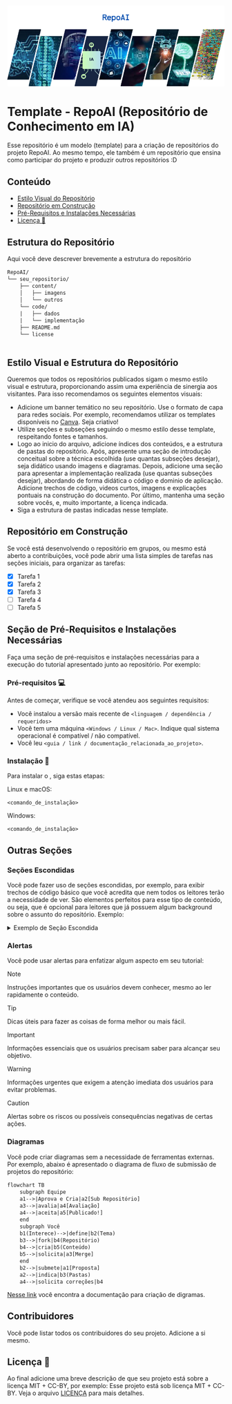 ![banner-inicial](content/RepoAI.png)

# Template - RepoAI (Repositório de Conhecimento em IA)

Esse repositório é um modelo (template) para a criação de repositórios do projeto RepoAI. 
Ao mesmo tempo, ele também é um repositório que ensina como participar do projeto e produzir outros repositórios :D

## Conteúdo
  - [Estilo Visual do Repositório](#estilo-visual-do-reposit%C3%B3rio)
  - [Repositório em Construção](#reposit%C3%B3rio-em-constru%C3%A7%C3%A3o)
  - [Pré-Requisitos e Instalações Necessárias](#se%C3%A7%C3%A3o-de-pr%C3%A9-requisitos-e-instala%C3%A7%C3%B5es-necess%C3%A1rias)
  - [Licença 📝](#licen%C3%A7a-)

## Estrutura do Repositório

Aqui você deve descrever brevemente a estrutura do repositório

```text
RepoAI/
└── seu_repositorio/
    ├── content/
    │   ├── imagens
    │   └── outros
    └── code/
    |   ├── dados
    |   └── implementação
    ├── README.md
    └── license
    
```

## Estilo Visual e Estrutura do Repositório
Queremos que todos os repositórios publicados sigam o mesmo estilo visual e estrutura, proporcionando assim uma experiência de sinergia aos visitantes. 
Para isso recomendamos os seguintes elementos visuais: 

- Adicione um banner temático no seu repositório. Use o formato de capa para redes sociais. Por exemplo, recomendamos utilizar os templates disponíveis no [Canva](https://www.canva.com/). Seja criativo!
- Utilize seções e subseções seguindo o mesmo estilo desse template, respeitando fontes e tamanhos.
- Logo ao inicio do arquivo, adicione índices dos conteúdos, e a estrutura de pastas do repositório. 
  Após, apresente uma seção de introdução conceitual sobre a técnica escolhida (use quantas subseções desejar), seja didático usando imagens e diagramas.
  Depois, adicione uma seção para apresentar a implementação realizada (use quantas subseções desejar), abordando de forma didática o código e dominio de aplicação. 
  Adicione trechos de código, videos curtos, imagens e explicações pontuais na construção do documento.
  Por último, mantenha uma seção sobre vocês, e, muito importante, a licença indicada.
- Siga a estrutura de pastas indicadas nesse template.


## Repositório em Construção

Se você está desenvolvendo o repositório em grupos, ou mesmo está aberto a contribuições, você pode abrir uma lista simples de tarefas nas seções iniciais, para organizar as tarefas:

- [x] Tarefa 1
- [x] Tarefa 2
- [x] Tarefa 3
- [ ] Tarefa 4
- [ ] Tarefa 5

## Seção de Pré-Requisitos e Instalações Necessárias

Faça uma seção de pré-requisitos e instalações necessárias para a execução do tutorial apresentado junto ao repositório. Por exemplo:

### Pré-requisitos 💻 
Antes de começar, verifique se você atendeu aos seguintes requisitos:
- Você instalou a versão mais recente de `<linguagem / dependência / requeridos>`
- Você tem uma máquina `<Windows / Linux / Mac>`. Indique qual sistema operacional é compatível / não compatível.
- Você leu `<guia / link / documentação_relacionada_ao_projeto>`.

### Instalação 🚀 

Para instalar o <requisito>, siga estas etapas:

Linux e macOS:

```
<comando_de_instalação>
```

Windows:

```
<comando_de_instalação>
```

## Outras Seções 

### Seções Escondidas
Você pode fazer uso de seções escondidas, por exemplo, para exibir trechos de código básico que você acredita que nem todos os leitores terão a necessidade de ver. 
São elementos perfeitos para esse tipo de conteúdo, ou seja, que é opcional para leitores que já possuem algum background sobre o assunto do repositório. Exemplo:

<details>

<summary>Exemplo de Seção Escondida</summary>

### Ela pode conter títulos

Pode conter texto, imagens, blocos, código (essensialmente qualquer coisa)

```python
   print("Hello World").
```
</details>

### Alertas

Você pode usar alertas para enfatizar algum aspecto em seu tutorial: 

> [!NOTE]
> Instruções importantes que os usuários devem conhecer, mesmo ao ler rapidamente o conteúdo.

> [!TIP]
> Dicas úteis para fazer as coisas de forma melhor ou mais fácil.

> [!IMPORTANT]
> Informações essenciais que os usuários precisam saber para alcançar seu objetivo.

> [!WARNING]
> Informações urgentes que exigem a atenção imediata dos usuários para evitar problemas.

> [!CAUTION]
> Alertas sobre os riscos ou possíveis consequências negativas de certas ações.

### Diagramas
Você pode criar diagramas sem a necessidade de ferramentas externas. 
Por exemplo, abaixo é apresentado o diagrama de fluxo de submissão de projetos do repositório:

```mermaid
flowchart TB
    subgraph Equipe
    a1-->|Aprova e Cria|a2[Sub Repositório]
    a3-->|avalia|a4[Avaliação]
    a4-->|aceita|a5[Publicado!]
    end
    subgraph Você
    b1(Interece)-->|define|b2(Tema)
    b3-->|fork|b4(Repositório)
    b4-->|cria|b5(Conteúdo)
    b5-->|solicita|a3[Merge]
    end
    b2-->|submete|a1[Proposta]
    a2-->|indica|b3(Pastas)
    a4-->|solicita correções|b4
```
[Nesse link](https://mermaid.js.org/intro/) você encontra a documentação para criação de digramas.

## Contribuidores
 Você pode listar todos os contribuidores do seu projeto. Adicione a si mesmo. 

## Licença 📝
Ao final adicione uma breve descrição de que seu projeto está sobre a licença MIT + CC-BY, por exemplo:
Esse projeto está sob licença MIT + CC-BY. Veja o arquivo [LICENÇA](LICENSE) para mais detalhes.
